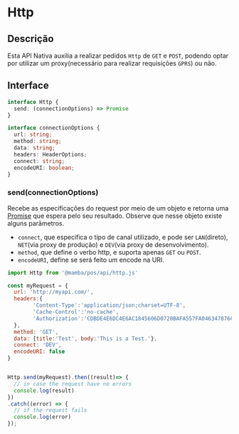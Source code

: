 # Http

## Descrição

Esta API Nativa auxilia a realizar pedidos `Http` de `GET` e `POST`, podendo optar por utilizar um proxy(necessário para realizar requisições `GPRS`) ou não.

## Interface

```ts
interface Http {
  send: (connectionOptions) => Promise
}

interface connectionOptions {
  url: string;
  method: string;
  data: string;
  headers: HeaderOptions;
  connect: string;
  encodeURI: boolean;
}
```

### send(connectionOptions)

Recebe as especificações do request por meio de um objeto e retorna uma [Promise](https://developer.mozilla.org/en-US/docs/Web/JavaScript/Reference/Global_Objects/Promise) que espera pelo seu resultado. Observe que nesse objeto existe alguns parâmetros.

- `connect`, que especifica o tipo de canal utilizado, e pode ser `LAN`(direto), `NET`(via proxy de produção) e `DEV`(via proxy de desenvolvimento).
- `method`, que define o verbo http, e suporta apenas `GET` ou `POST`.
- `encodeURI`, define se será feito um encode na URI.

```js
import Http from '@mamba/pos/api/http.js'

const myRequest = {
  url: 'http://myapi.com/',
  headers:{
        'Content-Type':'application/json;charset=UTF-8',
        'Cache-Control':'no-cache',
        'Authorization':'CDBDE4E6DC4E6AC1845606D0720BAFA557FA046347876CAA3986872AC1123852'
  },
  method: 'GET',
  data: {title:'Test', body:'This is a Test.'},
  connect: 'DEV',
  encodeURI: false
}


Http.send(myRequest).then((result)=> {
  // in case the request have no errors
  console.log(result)
})
.catch((error) => {
  // if the request fails
  console.log(error)
});

```
